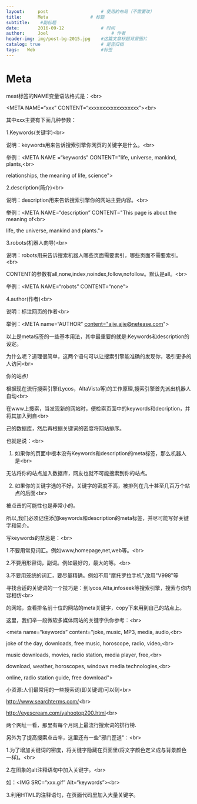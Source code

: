 ```yaml
---
layout:     post   				    # 使用的布局（不需要改）
title:      Meta 				# 标题 
subtitle:    #副标题
date:       2016-09-12 				# 时间
author:     Joel 						# 作者
header-img: img/post-bg-2015.jpg 	#这篇文章标题背景图片
catalog: true 						# 是否归档
tags:	Web							#标签
---
```

<h1><a id="Meta_1"></a>Meta</h1>
<p>meat标签的NAME变量语法格式是：&lt;br&gt;</p>
<p>&lt;META NAME=“xxx” CONTENT=“xxxxxxxxxxxxxxxxxx”&gt;&lt;br&gt;</p>
<p>其中xxx主要有下面几种参数：</p>
<p>1.Keywords(关键字)&lt;br&gt;</p>
<p>说明：keywords用来告诉搜索引擎你网页的关键字是什么。&lt;br&gt;</p>
<p>举例：&lt;META NAME =“keywords” CONTENT=&quot;life, universe, mankind, plants,&lt;br&gt;</p>
<p>relationships, the meaning of life, science&quot;&gt;</p>
<p>2.description(简介)&lt;br&gt;</p>
<p>说明：description用来告诉搜索引擎你的网站主要内容。&lt;br&gt;</p>
<p>举例：&lt;META NAME=“description” CONTENT=&quot;This page is about the meaning of&lt;br&gt;</p>
<p>life, the universe, mankind and plants.&quot;&gt;</p>
<p>3.robots(机器人向导)&lt;br&gt;</p>
<p>说明：robots用来告诉搜索机器人哪些页面需要索引，哪些页面不需要索引。&lt;br&gt;</p>
<p>CONTENT的参数有all,none,index,noindex,follow,nofollow。默认是all。&lt;br&gt;</p>
<p>举例：&lt;META NAME=“robots” CONTENT=“none”&gt;</p>
<p>4.author(作者)&lt;br&gt;</p>
<p>说明：标注网页的作者&lt;br&gt;</p>
<p>举例：&lt;META name=“AUTHOR” <a href="mailto:content=%22ajie,ajie@netease.com">content=&quot;ajie,ajie@netease.com</a>&quot;&gt;</p>
<p>以上是meta标签的一些基本用法，其中最重要的就是:Keywords和description的设定。</p>
<p>为什么呢？道理很简单，这两个语句可以让搜索引擎能准确的发现你，吸引更多的人访问&lt;br&gt;</p>
<p>你的站点!</p>
<p>根据现在流行搜索引擎(Lycos，AltaVista等)的工作原理,搜索引擎首先派出机器人自动&lt;br&gt;</p>
<p>在www上搜索，当发现新的网站时，便检索页面中的keywords和decription，并将其加入到自&lt;br&gt;</p>
<p>己的数据库，然后再根据关键词的密度将网站排序。</p>
<p>也就是说：&lt;br&gt;</p>
<ol>
<li>如果你的页面中根本没有Keywords和description的meta标签，那么机器人是&lt;br&gt;</li>
</ol>
<p>无法将你的站点加入数据库，网友也就不可能搜索到你的站点。</p>
<ol start="2">
<li>如果你的关键字选的不好，关键字的密度不高，被排列在几十甚至几百万个站点的后面&lt;br&gt;</li>
</ol>
<p>被点击的可能性也是非常小的。</p>
<p>所以,我们必须记住添加keywords和description的meta标签，并尽可能写好关键字和简介。</p>
<p>写keywords的禁忌是：&lt;br&gt;</p>
<p>1.不要用常见词汇。例如www,homepage,net,web等。&lt;br&gt;</p>
<p>2.不要用形容词，副词。例如最好的，最大的等。&lt;br&gt;</p>
<p>3.不要用笼统的词汇，要尽量精确。例如不用&quot;摩托罗拉手机&quot;,改用&quot;V998″等</p>
<p>寻找合适的关键词的一个技巧是：到lycos,Alta,infoseek等搜索引擎，搜索与你内容相仿&lt;br&gt;</p>
<p>的网站，查看排名前十位的网站的meta关键字，copy下来用到自己的站点上。</p>
<p>这里，我们举一段微软多媒体网站的关键字供你参考：&lt;br&gt;</p>
<p>&lt;meta name=“keywords” content=&quot;joke, music, MP3, media, audio,&lt;br&gt;</p>
<p>joke of the day, downloads, free music, horoscope, radio, video,&lt;br&gt;</p>
<p>music downloads, movies, radio station, media player, free,&lt;br&gt;</p>
<p>download, weather, horoscopes, windows media technologies,&lt;br&gt;</p>
<p>online, radio station guide, free download&quot;&gt;</p>
<p>小资源:人们最常用的一些搜索词(即关键词)可以到&lt;br&gt;</p>
<p><a href="http://www.searchterms.com/">http://www.searchterms.com/</a>&lt;br&gt;</p>
<p><a href="http://eyescream.com/yahootop200.html">http://eyescream.com/yahootop200.html</a>&lt;br&gt;</p>
<p>两个网址一看，那里有每个月网上最流行搜索词的排行榜.</p>
<p>另外为了提高搜索点击率，这里还有一些&quot;邪门歪道&quot;：&lt;br&gt;</p>
<p>1.为了增加关键词的密度，将关键字隐藏在页面里(将文字颜色定义成与背景颜色一样)。&lt;br&gt;</p>
<p>2.在图象的alt注释语句中加入关键字。&lt;br&gt;</p>
<p>如：&lt;IMG SRC=“xxx.gif” Alt=“keywords”&gt;&lt;br&gt;</p>
<p>3.利用HTML的注释语句，在页面代码里加入大量关键字。</p>
